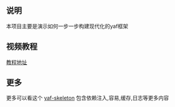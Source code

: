 ## 说明

本项目主要是演示如何一步一步构建现代化的yaf框架

## 视频教程

[教程地址](https://phpcasts.org/courses/creating-a-modern-yaf-framework-step-by-step)

## 更多

更多可以看这个 [yaf-skeleton](https://github.com/qloog/yaf-skeleton)
包含依赖注入,容易,缓存,日志等更多内容